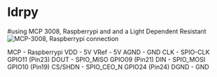 # ldrpy

#using MCP 3008, Raspberrypi and and a Light Dependent Resistant
![MCP-3008, Raspberrypi connection](../master/assets/mcp3008-Raspberrypi.gif)

MCP	- Raspberrypi
VDD	- 5V
VRef	- 5V
AGND	- GND
CLK	- SPIO-CLK GPIO11 (Pin23)
DOUT	- SPIO_MISO GPIO09 (Pin21)
DIN	- SPIO_MOSI GPIO10 (Pin19)
CS/SHDN	- SPIO_CEO_N GPIO24 (Pin24)
DGND	- GND
